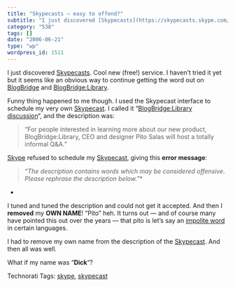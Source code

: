 ```yaml
---
title: "Skypecasts – easy to offend?"
subtitle: "I just discovered [Skypecasts](https://skypecasts.skype.com/skypecasts/home). Cool new (free!) servi..."
category: "538"
tags: []
date: "2006-06-21"
type: "wp"
wordpress_id: 1511
---
```

I just discovered [Skypecasts](https://skypecasts.skype.com/skypecasts/home). Cool new (free!) service. I haven’t tried it yet but it seems like an obvious way to continue getting the word out on [BlogBridge](http://www.blogbridge.com/) and [BlogBridge:Library](http://www.blogbridge.com/archive.php?a=product/bb_library). 

Funny thing happened to me though. I used the Skypecast interface to schedule my very own [Skypecast](https://skypecasts.skype.com/skypecasts/skypecast/detailed.html?id_talk=11644). I called it “[BlogBridge:Library discussion](https://skypecasts.skype.com/skypecasts/skypecast/detailed.html?id_talk=11644)“, and the description was:

> “For people interested in learning more about our new product, BlogBridge:Library, CEO and designer Pito Salas will host a totally informal Q&A.”  

[Skype](http://www.skype.com/helloagain.html) refused to schedule my [Skypecast](https://skypecasts.skype.com/skypecasts/skypecast/detailed.html?id_talk=11644), giving this **error message**:

> *“The description contains words which may be considered offensive. Please rephrase the description below.”**

*

I tuned and tuned the description and could not get it accepted. And then I **removed** my **OWN NAME**! “Pito” heh. It turns out — and of course many have pointed this out over the years — that pito is let’s say an [impolite word](http://www.urbandictionary.com/define.php?term=pito) in certain languages.

I had to remove my own name from the description of the [Skypecast](https://skypecasts.skype.com/skypecasts/skypecast/detailed.html?id_talk=11644). And then all was well.

What if my name was “**Dick**“?

Technorati Tags: [skype](http://www.technorati.com/tag/skype), [skypecast](http://www.technorati.com/tag/skypecast)